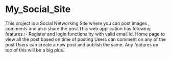 # My_Social_Site
This project is a Social Networking Site where you can post images , comments and also share the post.This web application has folowing features :-
   Register and login functionality with valid email id.
   Home page to view all the post based on time of posting
   Users can comment on any of the post
   Users can create a new post and publish the same.
   Any features on top of this will be a big plus.

